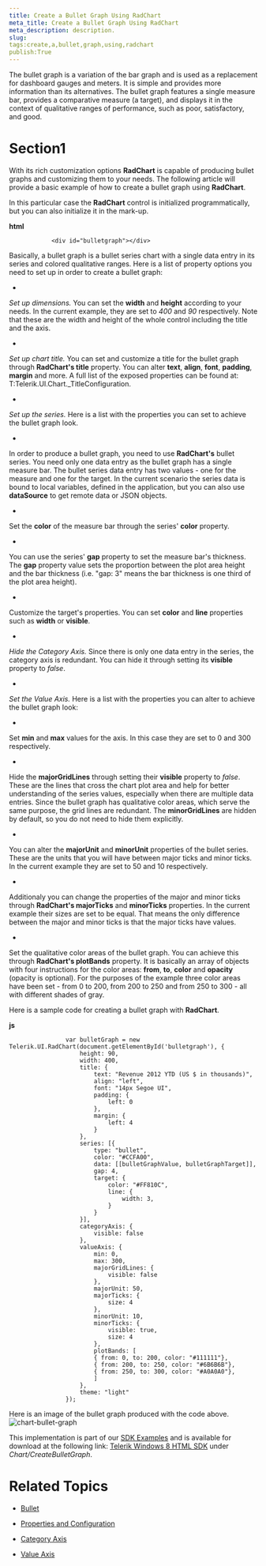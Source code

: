 ```yaml
---
title: Create a Bullet Graph Using RadChart
meta_title: Create a Bullet Graph Using RadChart
meta_description: description.
slug: 
tags:create,a,bullet,graph,using,radchart
publish:True
---
```



The bullet graph is a variation of the bar graph and is used as a replacement for dashboard gauges and meters. It is simple 
      and provides more information than its alternatives. The bullet graph features a single measure bar, provides a comparative measure (a target), 
      and displays it in the context of qualitative ranges of performance, such as poor, satisfactory, and good.

# Section1

With its rich customization options __RadChart__ is capable of producing bullet graphs and customizing them to 
          your needs. The following article will provide a basic example of how to create a bullet graph using __RadChart__.
        

In this particular case the __RadChart__ control is initialized programmatically, but you can also initialize it in the mark-up.
        


 __html__
    


	
				<div id="bulletgraph"></div>
	



Basically, a bullet graph is a bullet series chart with a single data entry in its series and colored qualitative ranges.
          Here is a list of property options you need to set up in order to create a bullet graph:
        

* 

*Set up dimensions.* You can set the __width__ and __height__ according 
              to your needs. In the current example, they are set to *400* and *90* respectively. Note 
              that these are the width and height of the whole control including the title and the axis.
            

* 

*Set up chart title.* You can set and customize a title for the bullet graph through __RadChart's title__ 
            property. You can alter __text__, __align__, __font__, __padding__, 
            __margin__ and more. A full list of the exposed properties can be found at: 
            T:Telerik.UI.Chart._TitleConfiguration.
            

* 

*Set up the series.* Here is a list with the properties you can set to achieve the bullet graph look.
            

* 

In order to produce a bullet graph, you need to use __RadChart's__ bullet series. You need only one data entry as the 
                bullet graph has a single measure bar. The bullet series data entry has two values - one for the measure and one for the target. In the 
                current scenario the series data is bound to local variables, defined in the application, but you can also use __dataSource__ to 
                get remote data or JSON objects.
              

* 

Set the __color__ of the measure bar through the series' __color__ property.
              

* 

You can use the series' __gap__ property to set the measure bar's thickness. The __gap__ property value 
                sets the proportion between the plot area height and the bar thickness (i.e. "gap: 3" means the bar thickness is one third of the plot area height).
              

* 

Customize the target's properties. You can set __color__ and __line__ properties such as 
                __width__ or __visible__.
              

* 

*Hide the Category Axis.* Since there is only one data entry in the series, the category axis is redundant. You can 
              hide it through setting its __visible__ property to *false*.
            

* 

*Set the Value Axis.* Here is a list with the properties you can alter to achieve the bullet graph look:
            

* 

Set __min__ and __max__ values for the axis. In this case they are set to 0 and 300 respectively.
                

* 

Hide the __majorGridLines__ through setting their __visible__  property to *false*. 
                  These are the lines that cross the chart plot area and help for better understanding of the series values, especially when there are multiple data entries. 
                  Since the bullet graph has qualitative color areas, which serve the same purpose, the grid lines are redundant. The __minorGridLines__ 
                  are hidden by default, so you do not need to hide them explicitly.
                

* 

You can alter the __majorUnit__ and __minorUnit__ properties of the bullet series. These are the units 
                  that you will have between major ticks and minor ticks. In the current example they are set to 50 and 10 respectively.
                

* 

Additionaly you can change the properties of the major and minor ticks through __RadChart's majorTicks__ and 
                  __minorTicks__ properties. In the current example their sizes are set to be equal. That means the only difference between 
                  the major and minor ticks is that the major ticks have values.
                

* 

Set the qualitative color areas of the bullet graph. You can achieve this through __RadChart's plotBands__ property. It is basically an 
                  array of objects with four instructions for the color areas: __from__, __to__, 
                  __color__ and __opacity__ (opacity is optional). For the purposes of the example three color areas have been 
                  set - from 0 to 200, from 200 to 250 and from 250 to 300 - all with different shades of gray.
                

Here is a sample code for creating a bullet graph with __RadChart__.
        


 __js__
    


				    var bulletGraph = new Telerik.UI.RadChart(document.getElementById('bulletgraph'), {
				        height: 90,
				        width: 400,
				        title: {
				            text: "Revenue 2012 YTD (US $ in thousands)",
				            align: "left",
				            font: "14px Segoe UI",
				            padding: {
	                            left: 0
				            },
				            margin: {
	                            left: 4
				            }
				        },
				        series: [{
				            type: "bullet",
				            color: "#CCFA00",
				            data: [[bulletGraphValue, bulletGraphTarget]],
				            gap: 4,
				            target: {
				                color: "#FF810C",
				                line: {
				                    width: 3,
				                }
				            }
				        }],
				        categoryAxis: {
				            visible: false
				        },
				        valueAxis: {
				            min: 0,
				            max: 300,
				            majorGridLines: {
				                visible: false
				            },
				            majorUnit: 50,
				            majorTicks: {
				                size: 4
				            },
				            minorUnit: 10,
				            minorTicks: {
				                visible: true,
				                size: 4
				            },
				            plotBands: [
	                        { from: 0, to: 200, color: "#111111"},
	                        { from: 200, to: 250, color: "#6B6B6B"},
	                        { from: 250, to: 300, color: "#A0A0A0"},
				            ]
				        },
				        theme: "light"
				    });



Here is an image of the bullet graph produced with the code above.
        ![chart-bullet-graph](../Media/Controls\Chart\chart-bullet-graph.png)

This implementation is part of our
          [SDK Examples](78ad1869-5dec-42ff-b17a-cc19d395089e) and is available for download at the following link:
          [Telerik Windows 8 HTML SDK](https://github.com/telerik/win8-html-sdk/tree/master) under *Chart/CreateBulletGraph*.
        

# Related Topics

 * [Bullet]({{slug:bullet}})

 * [Properties and Configuration]({{slug:properties-and-configuration}})

 * [Category Axis]({{slug:category-axis}})

 * [Value Axis]({{slug:value-axis}})
